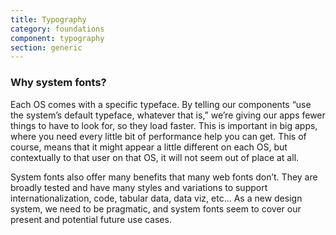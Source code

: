 ```yaml
---
title: Typography
category: foundations
component: typography
section: generic
---
```



<section class="dummy-link-cta-button-banner" data-section="generic">
  <h3>Why system fonts?</h3>
  <p>Each OS comes with a specific typeface. By telling our components “use the system’s default typeface, whatever that
    is,” we’re giving our apps fewer things to have to look for, so they load faster. This is important in big apps,
    where you need every little bit of performance help you can get. This of course, means that it might appear a little
    different on each OS, but contextually to that user on that OS, it will not seem out of place at all.</p>
  <p>System fonts also offer many benefits that many web fonts don’t. They are broadly tested and have many styles and
    variations to support internationalization, code, tabular data, data viz, etc... As a new design system, we need to
    be pragmatic, and system fonts seem to cover our present and potential future use cases.</p>
</section>

